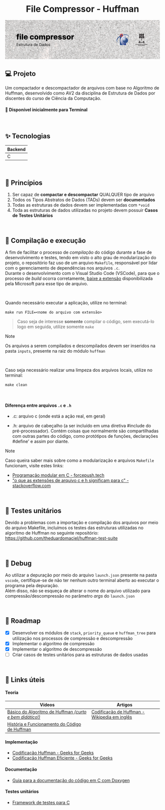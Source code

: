<h1 align="center">
    File Compressor - Huffman
</h1>

<picture>
  <source media="(prefers-color-scheme: dark)" srcset="./.github/cover.png">
  <source media="(prefers-color-scheme: light)" srcset="./.github/cover_light.png">
  <img alt="Huffman module cover" src="/.github/cover_light.png">
</picture>

## 💻 Projeto

Um compactador e descompactador de arquivos com base no Algoritmo de Huffman, desenvolvido como AV2 da disciplina de Estrutura de Dados por discentes do curso de Ciência da Computação.

#### 🧭 Disponível inicialmente para Terminal

<br />

## ✨ Tecnologias

| Backend |
| ------- |
| C       |

<br />

## 🧠 Princípios

1.  Ser capaz de **compactar e descompactar** QUALQUER tipo de arquivo
2.  Todos os Tipos Abstratos de Dados (TADs) devem ser **documentados**
3.  Todas as estruturas de dados devem ser implementadas com `*void`
4.  Toda as estruturas de dados utilizadas no projeto devem possuir **Casos de Testes Unitários**

<br />

## 🔧 Compilação e execução

A fim de facilitar o processo de _compilação_ do código durante a fase de desenvolvimento e testes, tendo em visto o alto grau de modularização do projeto, o repositório faz uso de um arquivo `Makefile`, responsável por lidar com o gerenciamento de dependências nos arquivos `.c`.  
Durante o desenvolvimento com o Visual Studio Code (VSCode), para que o processo de _build_ ocorra corretamente, [baixe a extensão](https://marketplace.visualstudio.com/items?itemName=ms-vscode.makefile-tools) disponibilizada pela Microsoft para esse tipo de arquivo.

<br />

Quando necessário executar a aplicação, utilize no terminal:

```
make run FILE=<nome do arquivo com extensão>
```

> Caso seja de interesse **somente** compilar o código, sem executá-lo logo em seguida, utilize somente `make`

> [!NOTE]
> Os arquivos a serem compilados e descompilados devem ser inseridos na pasta `inputs`, presente na raiz do módulo `huffman`

<br />

Caso seja necessário realizar uma limpeza dos arquivos locais, utilize no terminal:

```
make clean
```

<br />

#### Diferença entre arquivos `.c` e `.h`

- .c: arquivo c (onde está a ação real, em geral)

- .h: arquivo de cabeçalho (a ser incluído em uma diretiva #include do pré-processador). Contém coisas que normalmente são compartilhadas com outras partes do código, como protótipos de funções, declarações #define' e assim por diante.

> [!NOTE]  
> Caso queira saber mais sobre como a modularização e arquivos `Makefile` funcionam, visite estes links:
>
> - [Programação modular em C - forcepush.tech](https://forcepush.tech/modular-programming-in-c)
> - ["o que as extensões de arquivo c e h significam para c" - stackoverflow.com](https://stackoverflow.com/questions/1695224/what-do-c-and-h-file-extensions-mean-to-c)

<br />

## 🧪 Testes unitários

Devido a problemas com a importação e compilação dos arquivos por meio do arquivo Makefile, incluímos os testes das estruturas utilizadas no algoritmo de Huffman no seguinte repositório: https://github.com/theduardomaciel/huffman-test-suite

<br />

## 🐞 Debug

Ao utilizar a depuração por meio do arquivo `launch.json` presente na pasta `vscode`, certifique-se de não ter nenhum outro terminal aberto ao executar o programa pela depuração.  
Além disso, não se esqueça de alterar o nome do arquivo utilizado para compressão/descompressão no parâmetro _args_ do `launch.json`

<br />

## 🚧 Roadmap

- [x] Desenvolver os módulos de `stack`, `priority_queue` e `huffman_tree` para utilização nos processos de compressão e descompressão
- [x] Implementar o algoritmo de compressão
- [x] Implementar o algoritmo de descompressão
- [ ] Criar casos de testes unitários para as estruturas de dados usadas

<br />

## 🔗 Links úteis

#### Teoria

| Vídeos                                                                                                  | Artigos                                                                                      |
| ------------------------------------------------------------------------------------------------------- | -------------------------------------------------------------------------------------------- |
| [Básico do Algoritmo de Huffman _(curto e bem didático!)_](https://www.youtube.com/watch?v=JsTptu56GM8) | [Codificação de Huffman - Wikipedia em inglês](https://en.wikipedia.org/wiki/Huffman_coding) |
| [História e Funcionamento do Código de Huffman](https://www.youtube.com/watch?v=B3y0RsVCyrw)            |                                                                                              |

#### Implementação

- [Codificação Huffman - Geeks for Geeks](https://www.youtube.com/watch?v=0kNXhFIEd_w&t=413s)
- [Codificação Huffman Eficiente - Geeks for Geeks](https://www.youtube.com/watch?v=IX810fNtTzU&t=12s)

#### Documentação

- [Guia para a documentação do código em C com Doxygen](https://embeddedinventor.com/guide-to-configure-doxygen-to-document-c-source-code-for-beginners/)

#### Testes unitários

- [Framework de testes para C](https://cmocka.org/)
